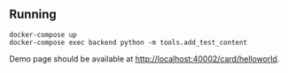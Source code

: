 ## Running

    docker-compose up
    docker-compose exec backend python -m tools.add_test_content

Demo page should be available at [http://localhost:40002/card/helloworld](http://localhost:40002/card/helloworld).
